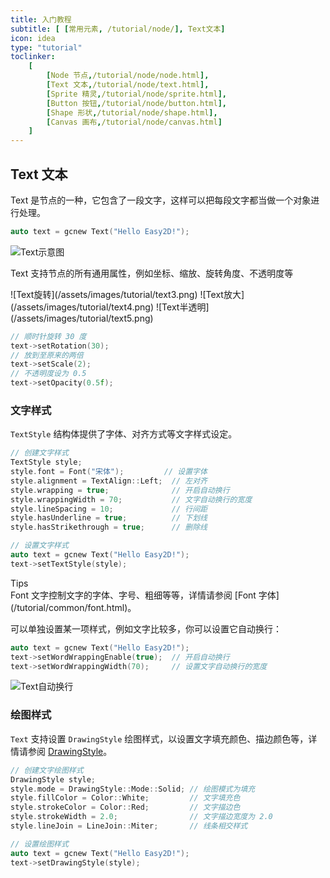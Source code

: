 ```yaml
---
title: 入门教程
subtitle: [ [常用元素, /tutorial/node/], Text文本]
icon: idea
type: "tutorial"
toclinker: 
    [
        [Node 节点,/tutorial/node/node.html],
        [Text 文本,/tutorial/node/text.html],
        [Sprite 精灵,/tutorial/node/sprite.html],
        [Button 按钮,/tutorial/node/button.html],
        [Shape 形状,/tutorial/node/shape.html],
        [Canvas 画布,/tutorial/node/canvas.html]
    ]
---
```


## Text 文本

Text 是节点的一种，它包含了一段文字，这样可以把每段文字都当做一个对象进行处理。

```cpp
auto text = gcnew Text("Hello Easy2D!");
```

![Text示意图](/assets/images/tutorial/text1.png)

Text 支持节点的所有通用属性，例如坐标、缩放、旋转角度、不透明度等

<div class="jg-box">
![Text旋转](/assets/images/tutorial/text3.png)
![Text放大](/assets/images/tutorial/text4.png)
![Text半透明](/assets/images/tutorial/text5.png)
</div>

```cpp
// 顺时针旋转 30 度
text->setRotation(30);
// 放到至原来的两倍
text->setScale(2);
// 不透明度设为 0.5
text->setOpacity(0.5f);
```

### 文字样式

`TextStyle` 结构体提供了字体、对齐方式等文字样式设定。

```cpp
// 创建文字样式
TextStyle style;
style.font = Font("宋体");         // 设置字体
style.alignment = TextAlign::Left;  // 左对齐
style.wrapping = true;              // 开启自动换行
style.wrappingWidth = 70;           // 文字自动换行的宽度
style.lineSpacing = 10;             // 行间距
style.hasUnderline = true;          // 下划线
style.hasStrikethrough = true;      // 删除线

// 设置文字样式
auto text = gcnew Text("Hello Easy2D!");
text->setTextStyle(style);
```

<div class="ui info message"><div class="header">Tips </div>
Font 文字控制文字的字体、字号、粗细等等，详情请参阅 [Font 字体](/tutorial/common/font.html)。
</div>

可以单独设置某一项样式，例如文字比较多，你可以设置它自动换行：

```cpp
auto text = gcnew Text("Hello Easy2D!");
text->setWordWrappingEnable(true);  // 开启自动换行
text->setWordWrappingWidth(70);     // 设置文字自动换行的宽度
```

![Text自动换行](/assets/images/tutorial/text6.png)

### 绘图样式

`Text` 支持设置 `DrawingStyle` 绘图样式，以设置文字填充颜色、描边颜色等，详情请参阅 [DrawingStyle](/tutorial/common/drawing-style.html)。

```cpp
// 创建文字绘图样式
DrawingStyle style;
style.mode = DrawingStyle::Mode::Solid; // 绘图模式为填充
style.fillColor = Color::White;         // 文字填充色
style.strokeColor = Color::Red;         // 文字描边色
style.strokeWidth = 2.0;                // 文字描边宽度为 2.0
style.lineJoin = LineJoin::Miter;       // 线条相交样式

// 设置绘图样式
auto text = gcnew Text("Hello Easy2D!");
text->setDrawingStyle(style);
```

